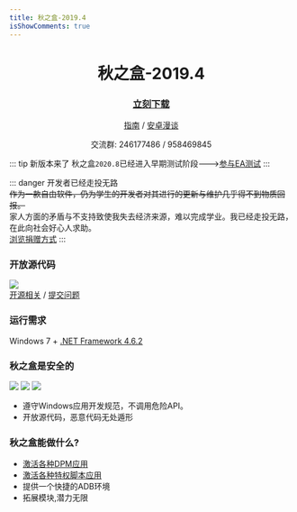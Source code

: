 ```yaml
---
title: 秋之盒-2019.4
isShowComments: true 
---
```

<div align="center">

# 秋之盒-2019.4
<h3>

[立刻下载](/download)    

</h3>

[指南](/guide)  /  [安卓漫谈](/guide/advanced/something_about_android)


交流群: 246177486 / 958469845

</div>

::: tip 新版本来了
秋之盒`2020.8`已经进入早期测试阶段--->[参与EA测试](/download/ea/)
:::

::: danger 开发者已经走投无路   
~~作为一款自由软件，仍为学生的开发者对其进行的更新与维护几乎得不到物质回报。~~  
家人方面的矛盾与不支持致使我失去经济来源，难以完成学业。我已经走投无路，在此向社会好心人求助。  
[浏览捐赠方式](donate/)
:::


### 开放源代码
![](https://opencollective.com/AutumnBox/contributors.svg?button=false)   
[开源相关](/dev/os/) / [提交问题](https://github.com/zsh2401/AutumnBox/issues)

### 运行需求
Windows 7 + [.NET Framework 4.6.2](/download/env/)


### 秋之盒是安全的
![](https://img.shields.io/badge/%E5%BC%80%E6%BA%90%E8%AE%B8%E5%8F%AF-LGPL3.0-brightgreen.svg)
<img src="https://img.shields.io/badge/%E5%85%A8%E7%90%83%E6%9F%A5%E6%9D%80-安全-brightgreen.svg">
![](https://img.shields.io/badge/%E8%85%BE%E8%AE%AF%E5%93%88%E5%8B%83-%E6%9C%AA%E5%8F%91%E7%8E%B0%E9%A3%8E%E9%99%A9-brightgreen.svg)

* 遵守Windows应用开发规范，不调用危险API。
* 开放源代码，恶意代码无处遁形

### 秋之盒能做什么?
* [激活各种DPM应用](/guide/basic/dpm/)
* [激活各种特权脚本应用](/guide/basic/script/)
* 提供一个快捷的ADB环境
* 拓展模块,潜力无限

